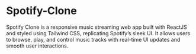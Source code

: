 # Spotify-Clone
Spotify Clone is a responsive music streaming web app built with ReactJS and styled using Tailwind CSS, replicating Spotify’s sleek UI.  It allows users to browse, play, and control music tracks with real-time UI updates and smooth user interactions.
